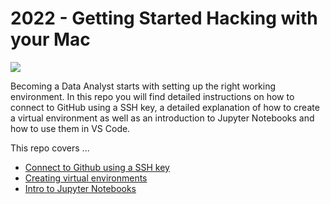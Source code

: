 # 2022 - Getting Started Hacking with your Mac

![](https://imgs.xkcd.com/comics/python_environment.png)

Becoming a Data Analyst starts with setting up the right working environment. In this repo you will find detailed instructions on how to connect to GitHub using a SSH key, a detailed explanation of how to create a virtual environment as well as an introduction to Jupyter Notebooks and how to use them in VS Code.

This repo covers ...
* [Connect to Github using a SSH key](1_GitHub_SSH.md)
* [Creating virtual environments](2_Virtual_environments_Anaconda_Miniconda.md)
* [Intro to Jupyter Notebooks](3_Intro_to_Notebooks.ipynb)
